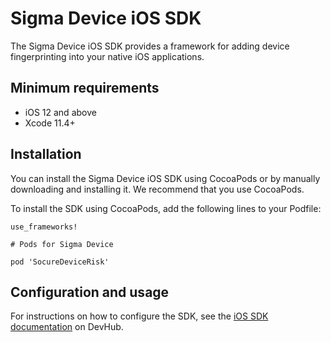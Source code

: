 # Sigma Device iOS SDK

The Sigma Device iOS SDK provides a framework for adding device fingerprinting into your native iOS applications.

## Minimum requirements

-   iOS 12 and above
-   Xcode 11.4+

## Installation

You can install the Sigma Device iOS SDK using CocoaPods or by manually downloading and installing it. We recommend that you use CocoaPods.

To install the SDK using CocoaPods, add the following lines to your Podfile:

```
use_frameworks!

# Pods for Sigma Device

pod 'SocureDeviceRisk'
```

## Configuration and usage

For instructions on how to configure the SDK, see the [iOS SDK documentation](https://developer.socure.com/guide/deviceiossdk) on DevHub.
